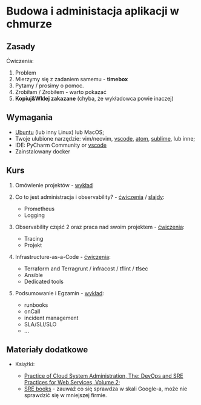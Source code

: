# Budowa i administacja aplikacji w chmurze

## Zasady

Ćwiczenia:

1. Problem
2. Mierzymy się z zadaniem samemu - **timebox**
3. Pytamy / prosimy o pomoc.
4. Zrobiłam / Zrobiłem - warto pokazać
5. **Kopiuj&Wklej zakazane** (chyba, że wykładowca powie inaczej)

## Wymagania

- [Ubuntu](https://wiki.ubuntu.com/Releases) (lub inny Linux) lub MacOS;
- Twoje ulubione narzędzie: vim/neovim, [vscode](https://code.visualstudio.com/), [atom](https://atom.io/), [sublime](https://www.sublimetext.com/), lub inne;
- IDE: PyCharm Community or [vscode](https://code.visualstudio.com/)
- Zainstalowany docker

## Kurs

1. Omówienie projektów - [wykład](01_slides/index.pdf)

2. Co to jest administracja i observability? - [ćwiczenia](02_exercise/README.md) / [slajdy](02_slides/index.pdf):

   - Prometheus
   - Logging

3. Observability część 2 oraz praca nad swoim projektem - [ćwiczenia](03_exercise/README.md):

   - Tracing
   - Projekt

4. Infrastructure-as-a-Code - [ćwiczenia](04_exercise/README.md):

   - Terraform and Terragrunt / infracost / tflint / tfsec
   - Ansible
   - Dedicated tools

5. Podsumowanie i Egzamin - [wykład](05_slides/):

   - runbooks
   - onCall
   - incident management
   - SLA/SLI/SLO
   - ...

## Materiały dodatkowe

- Książki:

  - [Practice of Cloud System Administration, The: DevOps and SRE Practices for Web Services, Volume 2](https://www.amazon.com/Practice-Cloud-System-Administration-Practices-ebook/dp/B00N7N2CRQ);
  - [SRE books](https://sre.google/books/) - zauważ co się sprawdza w skali Google-a, może nie sprawdzić się w mniejszej firmie.
